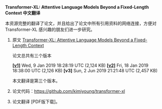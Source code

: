 **Transformer-XL: Attentive Language Models Beyond a Fixed-Length Context 中文翻译**

本资源完整的翻译了论文，并且给出了论文中所有引用资料的网络连接，方便对 Transformer-XL 感兴趣的朋友们进一步研究。

1. 原文 [Transformer-XL: Attentive Language Models Beyond a Fixed-Length Context ](https://arxiv.org/abs/1901.02860)

   论文总共有三个版本

   **[[v1\]](https://arxiv.org/abs/1901.02860v1)** Wed, 9 Jan 2019 18:28:19 UTC (2,124 KB)
   **[[v2\]](https://arxiv.org/abs/1901.02860v2)** Fri, 18 Jan 2019 18:38:00 UTC (2,126 KB)
   **[v3]** Sun, 2 Jun 2019 21:21:48 UTC (2,457 KB)

   本文翻译是第三个版本。

2. 论文代码：https://github.com/kimiyoung/transformer-xl

3. 论文翻译 [PDF版下载]。

